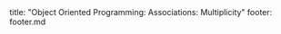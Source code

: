<frontmatter>
title: "Object Oriented Programming: Associations: Multiplicity"
footer: footer.md
</frontmatter>

<include src="unit-inPage-asFlat.md" boilerplate />
